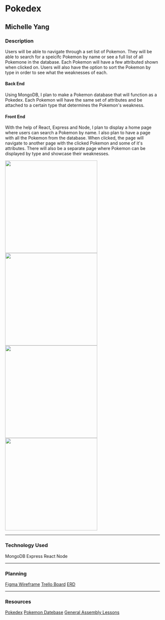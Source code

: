 # Pokedex
## Michelle Yang

### Description
Users will be able to navigate through a set list of Pokemon. They will be able to search for a speicifc Pokemon by name or see a full list of all Pokemone in the database. Each Pokemon will have a few attributed shown when clicked on. Users will also have the option to sort the Pokemon by type in order to see what the weaknesses of each. 

#### Back End
Using MongoDB, I plan to make a Pokemon database that will function as a Pokedex. Each Pokemon will have the same set of attributes and be attached to a certain type that determines the Pokemon's weakness.

#### Front End
With the help of React, Express and Node, I plan to display a home page where users can search a Pokemon by name. I also plan to have a page with all the Pokemon from the database. When clicked, the page will navigate to another page with the clicked Pokemon and some of it's attributes. There will also be a separate page where Pokemon can be displayed by type and showcase their weaknesses. 

<img src="https://imgur.com/hKSJm6f" height="300px" /> <img src="https://imgur.com/4bQSYzy" height="300px" />
<img src="https://imgur.com/a8p4tBv" height="300px" /> <img src="https://imgur.com/dX7Lual" height="300px" />


***

### Technology Used
MongoDB
Express
React
Node


***

### Planning
[Figma Wireframe](https://www.figma.com/file/0E7gnOrPi1UQxSdm2l1RDl/Pokedex?node-id=12%3A21)
[Trello Board](https://trello.com/b/Q5zUhCb5/pokedex)
[ERD](https://app.diagrams.net/#G1brVXZc9oto1ca565Us54H1M49GHGcYQF)


***

### Resources
[Pokedex]()
[Pokemon Datebase](https://dummydata.netlify.app/pokedex.json)
[General Assembly Lessons](https://github.com/SEI-R-2-22/class_wiki)

 
